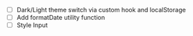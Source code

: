 - [ ] Dark/Light theme switch via custom hook and localStorage
- [ ] Add formatDate utility function
- [ ] Style Input
